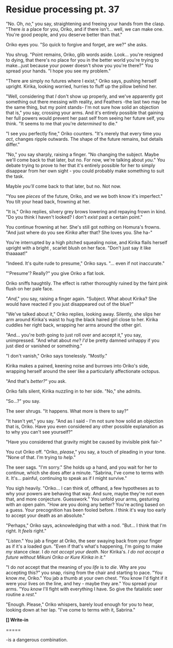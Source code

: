 # Residue processing pt. 37

"No. Oh, *no*," you say, straightening and freeing your hands from the clasp. "There *is* a place for you, Oriko, and if there isn't... well, we can make one. You're good people, and you deserve better than that."

Oriko eyes you. "So quick to forgive and forget, are we?" she asks.

You shrug. "Point remains, Oriko, glib words aside. Look... you're resigned to dying, that there's no place for you in the better world you're trying to make...just because your power doesn't show you you're there?" You spread your hands. "I hope you see my problem."

"There are simply no futures where I exist," Oriko says, pushing herself upright. Kirika, looking worried, hurries to fluff up the pillow behind her.

"Well, considering that *I* don't show up properly, and we've apparently got something out there messing with reality, and Feathers -the last two may be the same thing, but my point stands- I'm not sure how solid an objection that is," you say, crossing your arms. And it's entirely possible that gaining her full powers would prevent her past self from seeing her future self, you think. "It seems to me that you're *determined* to die."

"I see you perfectly fine," Oriko counters. "It's merely that every time you *act*, changes ripple outwards. The shape of the future remains, but details differ."

"No," you say sharply, raising a finger. "No changing the subject. Maybe we'll come back to that later, but no. For now, we're talking about *you*." You debate trying to prove to her that it's entirely possible for her to simply disappear from her own sight - you could probably make something to suit the task.

Mayble *you'll* come back to that later, but no. Not now.

"You see *pieces* of the future, Oriko, and we we both know it's imperfect." You tilt your head back, frowning at her.

"It is," Oriko replies, silvery grey brows lowering and repaying frown in kind. "Do you think I haven't looked? I don't *exist* past a certain point."

You continue frowning at her. She's still got nothing on Homura's frowns. "And just where do you see *Kirika* after that? She loves you. She ha-"

You're interrupted by a high pitched squealing noise, and Kirika flails herself upright with a bright , scarlet blush on her face. "Don't just say it like thaaaaat!"

"Indeed. It's quite rude to presume," Oriko says. "... even if not inaccurate."

"'Presume'? Really?" you give Oriko a flat look.

Oriko sniffs haughtily. The effect is rather thoroughly ruined by the faint pink flush on her pale face.

"*And*," you say, raising a finger again. "Subject. What about Kirika? She would have reacted if you just disappeared out of the blue?"

"We've talked about it," Oriko replies, looking away. Silently, she slips her arm around Kirika's waist to hug the black haired girl close to her. Kirika cuddles her right back, wrapping her arms around the other girl.

"And... you're both going to just roll over and accept it," you say, unimpressed. "And what about *me*? *I'd* be pretty damned unhappy if you just died or vanished or something."

"I don't vanish," Oriko says tonelessly. "Mostly."

Kirika makes a pained, keening noise and burrows into Oriko's side, wrapping herself around the seer like a particularly affectionate octopus.

"And that's *better?*" you ask.

Oriko falls silent, Kirika nuzzling in to her side. "No," she admits.

"So...?" you say.

The seer shrugs. "It happens. What more is there to say?"

"It hasn't yet," you say. "And as I said - I'm not sure how solid an objection that is, Oriko. Have you even considered any other possible explanation as to why you can't see yourself?"

"Have you considered that gravity might be caused by invisible pink fair-"

You cut Oriko off. "Oriko, *please*," you say, a touch of pleading in your tone. "None of that. I'm trying to *help*."

The seer sags. "I'm sorry." She holds up a hand, and you wait for her to continue, which she does after a minute. "Sabrina, I've come to terms with it. It's... painful, continuing to speak as if I might survive."

You sigh heavily. "Oriko... I can think of, offhand, a few hypotheses as to why your powers are behaving that way. And sure, maybe they're not even that, and more conjecture. Guesswork." You unfold your arms, gesturing with an open palm. "How are you doing any better? You're acting based on a guess. Your precognition has been fooled before. *I* think it's way too early to accept your death as an absolute."

"Perhaps," Oriko says, acknowledging that with a nod. "But... I think that I'm right. It *feels* right."

"*Listen*." You jab a finger at Oriko, the seer swaying back from your finger as if it's a loaded gun. "Even if that's what's happening, I'm going to make *my* stance clear. I *do not accept your death*. Nor Kirika's. *I do not accept a future without Mikuni Oriko or Kure Kirika in it.*"

"I do *not* accept that the meaning of you *life* is to *die*. Why are *you* accepting this?" you snap, rising from the chair and starting to pace. "You know *me*, Oriko." You jab a thumb at your own chest. "You know I'd fight if it were your lives on the line, and hey - maybe they are." You spread your arms. "You *know* I'll fight with everything I have. So give the fatalistic seer routine a *rest*."

"Enough. Please," Oriko whispers, barely loud enough for you to hear, looking down at her lap. "I've come to terms with it, Sabrina."

**\[] Write-in**

\=====​

-is a dangerous combination.
